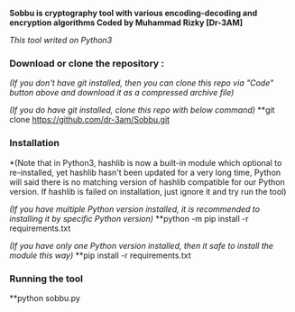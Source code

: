 **Sobbu is cryptography tool with various encoding-decoding and encryption algorithms
Coded by Muhammad Rizky [Dr-3AM]**

_This tool writed on Python3_

### Download or clone the repository :
*(If you don't have git installed, then you can clone this repo via "Code" button above
and download it as a compressed archive file)*

*(If you do have git installed, clone this repo with below command)*
**git clone https://github.com/dr-3am/Sobbu.git

### Installation
*(Note that in Python3, hashlib is now a built-in module which optional to re-installed,
yet hashlib hasn't been updated for a very long time, Python will said there is no
matching version of hashlib compatible for our Python version. If hashlib is failed
on installation, just ignore it and try run the tool)

*(If you have multiple Python version installed, it is recommended to installing it by specific Python version)*
**python -m pip install -r requirements.txt

*(If you have only one Python version installed, then it safe to install the module this way)*
**pip install -r requirements.txt

### Running the tool
**python sobbu.py

